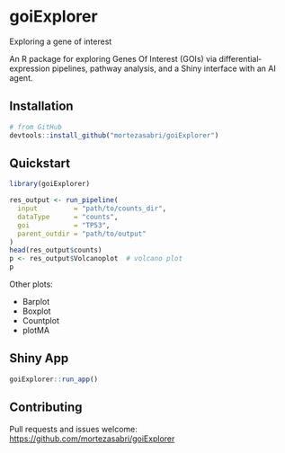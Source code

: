 # goiExplorer
Exploring a gene of interest

An R package for exploring Genes Of Interest (GOIs) via differential‐expression pipelines, pathway analysis, and a Shiny interface with an AI agent.

## Installation

```r
# from GitHub
devtools::install_github("mortezasabri/goiExplorer")
```

## Quickstart

```r
library(goiExplorer)

res_output <- run_pipeline(
  input         = "path/to/counts_dir",
  dataType      = "counts",
  goi           = "TP53",
  parent_outdir = "path/to/output"
)
head(res_output$counts)
p <- res_output$Volcanoplot  # volcano plot
p
```
Other plots:
- Barplot
- Boxplot
- Countplot
- plotMA

## Shiny App

```r
goiExplorer::run_app()
```

## Contributing

Pull requests and issues welcome:
https://github.com/mortezasabri/goiExplorer